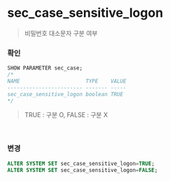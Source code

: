 sec_case_sensitive_logon
===
>비밀번호 대소문자 구분 여부

### 확인
```sql
SHOW PARAMETER sec_case;
/*
NAME                     TYPE    VALUE 
------------------------ ------- ----- 
sec_case_sensitive_logon boolean TRUE
*/
```
>TRUE : 구분 O, FALSE : 구분 X

<br>

### 변경
```sql
ALTER SYSTEM SET sec_case_sensitive_logon=TRUE;
ALTER SYSTEM SET sec_case_sensitive_logon=FALSE;
```

<br>
